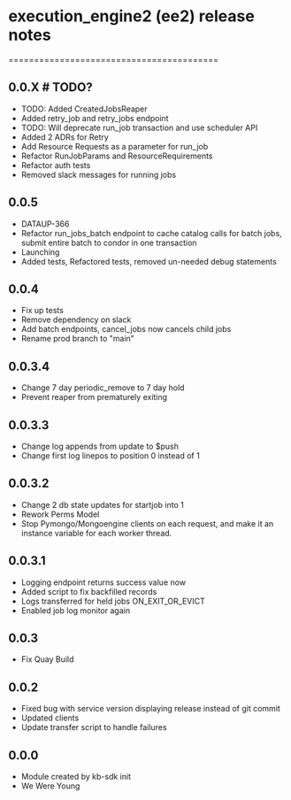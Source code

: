 # execution_engine2 (ee2) release notes
=========================================

## 0.0.X # TODO?
  * TODO: Added CreatedJobsReaper
  * Added retry_job and retry_jobs endpoint
  * TODO: Will deprecate run_job transaction and use scheduler API
  * Added 2 ADRs for Retry
  * Add Resource Requests as a parameter for run_job
  * Refactor RunJobParams and ResourceRequirements
  * Refactor auth tests
  * Removed slack messages for running jobs


## 0.0.5 
  * DATAUP-366
  * Refactor run_jobs_batch endpoint to cache catalog calls for batch jobs, submit entire batch to condor in one transaction
  * Launching 
  * Added tests, Refactored tests, removed un-needed debug statements


## 0.0.4
  * Fix up tests
  * Remove dependency on slack
  * Add batch endpoints, cancel_jobs now cancels child jobs
  * Rename prod branch to "main"

## 0.0.3.4
  * Change 7 day periodic_remove to 7 day hold
  * Prevent reaper from prematurely exiting
  
## 0.0.3.3
  * Change log appends from update to $push
  * Change first log linepos to position 0 instead of 1

## 0.0.3.2
  * Change 2 db state updates for startjob into 1
  * Rework Perms Model 
  * Stop Pymongo/Mongoengine clients on each request, and make it an instance variable for each worker thread.

## 0.0.3.1
  * Logging endpoint returns success value now
  * Added script to fix backfilled records
  * Logs transferred for held jobs ON_EXIT_OR_EVICT
  * Enabled job log monitor again

## 0.0.3
  * Fix Quay Build

## 0.0.2

  *  Fixed bug with service version displaying release instead of git commit
  *  Updated clients
  *  Update transfer script to handle failures

## 0.0.0 
  *  Module created by kb-sdk init
  *  We Were Young
